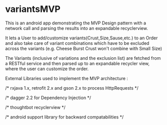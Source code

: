# variantsMVP
This is an android app demonstrating the MVP Design pattern with a network call and parsing the results into an expandable recyclerview.

It lets a User to add/customize variants(Crust,Size,Sause,etc.) to an Order and also take care of variant combinations which have to be excluded across the variants (e.g. Cheese Burst Crust won't combine with Small Size)

The Variants (inclusive of variations and the exclusion list) are fetched from a RESTful service and then parsed up to an expandable recycler view, where the user can customize the order.

External Libraries used to implement the MVP architecture :

/*
   rxjava 1.x, retrofit 2.x and gson 2.x to process HttpRequests */

/*
   dagger 2.2 for Dependency Injection */

/*
   thoughtbot recyclerview */

/*
   android support library for backward compatabilities */
